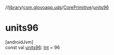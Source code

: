 //[library](../../../index.md)/[com.glovoapp.uds](../index.md)/[CorePrimitive](index.md)/[units96](units96.md)

# units96

[androidJvm]\
const val [units96](units96.md): [Int](https://kotlinlang.org/api/latest/jvm/stdlib/kotlin/-int/index.html) = 96
